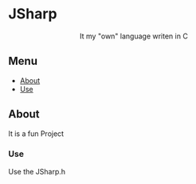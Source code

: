 # JSharp
<p align="center"> It my "own" language writen in C
    <br> 
</p>

## Menu
- [About](#about)
- [Use](#use)

## About <a name = "about"></a>
It is a fun Project

### Use
Use the JSharp.h
